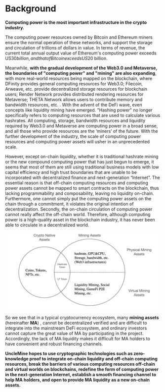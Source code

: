 # Background

**Computing power is the most important infrastructure in the crypto industry.**

The computing power resources owned by Bitcoin and Ethereum miners ensure the normal operation of these networks, and support the storage and circulation of trillions of dollars in value. In terms of revenue, the current total annual output value of Ethereum's computing power exceeds US$30 billion, and that of Bitcoin exceeds US$20 billion.

Meanwhile, **with the gradual development of the Web3.0 and Metaverse, the boundaries of "computing power" and "mining" are also expanding**, with more real-world resources being mapped on the blockchain, where DFinity provides general computing resources for Web3.0; Filecoin, Arweave, etc. provide decentralized storage resources for blockchain users; Render Network provides distributed rendering resources for Metaverse; THETA Network allows users to contribute memory and bandwidth resources, etc. . With the advent of the DeFi wave, even concepts like liquidity mining have emerged. "Hashing power" no longer specifically refers to computing resources that are used to calculate various hashrates. All computing, storage, bandwidth resources and liquidity required by Web3.0 and Metaverse are computing power in a broad sense, and all those who provide resources are the ‘miners’ of the future. With the further development of the industry, the scale of computing power resources and computing power assets will usher in an unprecedented scale.

However, except on-chain liquidity, whether it is traditional hashrate mining or the new compound computing power that has just begun to emerge, it seems that most of them are still using traditional business models with low capital efficiency and high trust boundaries that are unable to be incorporated with decentralized finance and next-generation “Internet”. The essential reason is that off-chain computing resources and computing power assets cannot be mapped to smart contracts on the blockchain, thus lacking programmability and composability, leaving no liquidity on-chain. Furthermore, one cannot simply put the computing power assets on the chain through a commitment, it violates the original intention of decentralization. Secondly, the on-chain circulation of computing power cannot really affect the off-chain world. Therefore, although computing power is a high-quality asset in the blockchain industry, it has never been able to circulate in a decentralized world.

![Mining assets in a broad sense](.gitbook/assets/MA.png)

So we see that in a typical cryptocurrency ecosystem, many **mining assets** (hereinafter **MA**) , cannot be decentralized verified and are difficult to integrate into the mainstream DeFi ecosystem, and ordinary investors cannot capture the great value of MA by participating in the project. Accordingly, the lack of MA liquidity makes it difficult for MA holders to have convenient and robust financing channels.

**UncleMine hopes to use cryptographic technologies such as zero-knowledge proof to integrate on-chain liquidity and off-chain computing resources, break the barriers of various computing resources off-chain and virtual worlds on blockchains, redefine the form of computing power in the next-generation Internet, establish a smooth financing channel to help MA holders, and open to provide MA liquidity as a new on-chain assets.**
